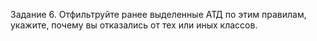 Задание 6. Отфильтруйте ранее выделенные АТД по этим правилам, укажите, почему вы отказались от тех или иных классов.
